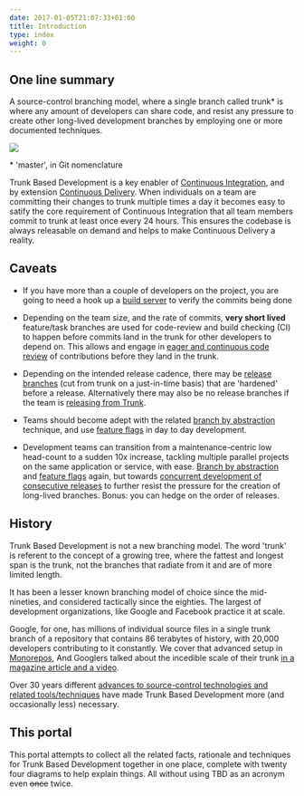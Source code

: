 ```yaml
---
date: 2017-01-05T21:07:33+01:00
title: Introduction
type: index
weight: 0
---
```


## One line summary

A source-control branching model, where a single branch called trunk* is where any amount of developers can share code, 
and resist any pressure to create other long-lived development branches by employing one or more documented techniques. 

![](/images/trunk1.png)
  
 &ast; 'master', in Git nomenclature

Trunk Based Development is a key enabler of [Continuous Integration](continuous-integration/), and by extension
[Continuous Delivery](continuous-delivery/). When individuals on a team are committing their changes to trunk
multiple times a day it becomes easy to satify the core requirement of Continuous Integration that all team
members commit to trunk at least once every 24 hours. This ensures the codebase is always releasable on demand
and helps to make Continuous Delivery a reality.
  
## Caveats

- If you have more than a couple of developers on the project, you are going to need a hook up a 
  [build server](continuous-integration/) to verify the commits being done

- Depending on the team size, and the rate of commits, **very short lived** feature/task branches are used for 
  code-review and build checking (CI) to happen before commits land in the trunk for other developers to depend on.
  This allows and engage in [eager and continuous code review](continuous-review/) of contributions before they land
  in the trunk.

- Depending on the intended release cadence, there may be [release branches](/branch-for-release/) (cut from trunk on 
  a just-in-time basis) that are 'hardened' before a release. Alternatively there may also be no release branches if 
  the team is [releasing from Trunk](/release-from-trunk/).

- Teams should become adept with the related [branch by abstraction](/branch-by-abstraction/) technique, and 
  use [feature flags](/feature-flags/) in day to day development.
   
- Development teams can transition from a maintenance-centric low head-count to a sudden 10x increase, tackling multiple
  parallel projects on the same application or service, with ease. [Branch by abstraction](/branch-by-abstraction/) 
  and [feature flags](/feature-flags/) again, but towards 
  [concurrent development of consecutive releases](concurrent-development-of-consecutive-releases/) to further
  resist the pressure for the creation of long-lived branches. Bonus: you can hedge on the order of releases. 

## History

Trunk Based Development is not a new branching model. The word 'trunk' is referent to the concept of a growing tree,
where the fattest and longest span is the trunk, not the branches that radiate from it and are of more limited length.

It has been a lesser known branching model of choice since the mid-nineties, and considered tactically since the eighties. 
The largest of development organizations, like Google and Facebook practice it at scale. 

Google, for one, has millions of 
individual source files in a single trunk branch of a repository that contains 86 terabytes of history, with 
20,000 developers contributing to it constantly. We cover that advanced setup in [Monorepos](monorepos/), And Googlers
talked about the incedible scale of their trunk 
[in a magazine article and a video](/game-changers/#google-shaing-their-trunk-usage-why-google-stores-billions-of-lines-of-code-in-a-single-repository-2016).

Over 30 years different [advances to source-control technologies and related tools/techniques](/game-changers) have made 
Trunk Based Development more (and occasionally less) necessary.

## This portal

This portal attempts to collect all the related facts, rationale and techniques for Trunk Based Development together
in one place, complete with twenty four diagrams to help explain things. All without using TBD as an acronym
even ~~once~~ twice.
